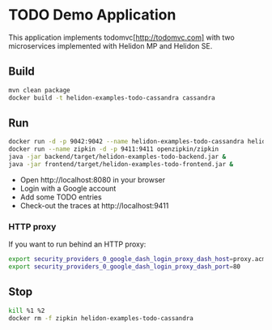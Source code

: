 # TODO Demo Application

This application implements todomvc[http://todomvc.com] with two microservices
implemented with Helidon MP and Helidon SE.

## Build

```bash
mvn clean package
docker build -t helidon-examples-todo-cassandra cassandra
```

## Run

```bash
docker run -d -p 9042:9042 --name helidon-examples-todo-cassandra helidon-examples-todo-cassandra
docker run --name zipkin -d -p 9411:9411 openzipkin/zipkin
java -jar backend/target/helidon-examples-todo-backend.jar &
java -jar frontend/target/helidon-examples-todo-frontend.jar &
```

- Open http://localhost:8080 in your browser
- Login with a Google account
- Add some TODO entries
- Check-out the traces at http://localhost:9411

### HTTP proxy

If you want to run behind an HTTP proxy:

```bash
export security_providers_0_google_dash_login_proxy_dash_host=proxy.acme.com
export security_providers_0_google_dash_login_proxy_dash_port=80
```

## Stop

```bash
kill %1 %2
docker rm -f zipkin helidon-examples-todo-cassandra
```
